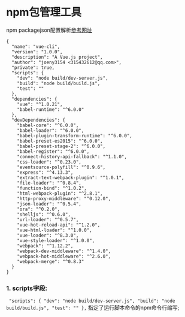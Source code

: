 npm包管理工具
=============

npm packagejson配置解析[参考网址](http://javascript.ruanyifeng.com/nodejs/packagejson.html#toc5)

```
{
  "name": "vue-cli",
  "version": "1.0.0",
  "description": "A Vue.js project",
  "author": "joeny3154 <315432612@qq.com>",
  "private": true,
  "scripts": {
    "dev": "node build/dev-server.js",
    "build": "node build/build.js",
    "test": ""
  },
  "dependencies": {
    "vue": "^1.0.21",
    "babel-runtime": "^6.0.0"
  },
  "devDependencies": {
    "babel-core": "^6.0.0",
    "babel-loader": "^6.0.0",
    "babel-plugin-transform-runtime": "^6.0.0",
    "babel-preset-es2015": "^6.0.0",
    "babel-preset-stage-2": "^6.0.0",
    "babel-register": "^6.0.0",
    "connect-history-api-fallback": "^1.1.0",
    "css-loader": "^0.23.0",
    "eventsource-polyfill": "^0.9.6",
    "express": "^4.13.3",
    "extract-text-webpack-plugin": "^1.0.1",
    "file-loader": "^0.8.4",
    "function-bind": "^1.0.2",
    "html-webpack-plugin": "^2.8.1",
    "http-proxy-middleware": "^0.12.0",
    "json-loader": "^0.5.4",
    "ora": "^0.2.0",
    "shelljs": "^0.6.0",
    "url-loader": "^0.5.7",
    "vue-hot-reload-api": "^1.2.0",
    "vue-html-loader": "^1.0.0",
    "vue-loader": "^8.3.0",
    "vue-style-loader": "^1.0.0",
    "webpack": "^1.12.2",
    "webpack-dev-middleware": "^1.4.0",
    "webpack-hot-middleware": "^2.6.0",
    "webpack-merge": "^0.8.3"
  }
}

```

### 1. scripts字段:

`
 "scripts": {
    "dev": "node build/dev-server.js",
    "build": "node build/build.js",
    "test": ""
  },` 指定了运行脚本命令的npm命令行缩写;

